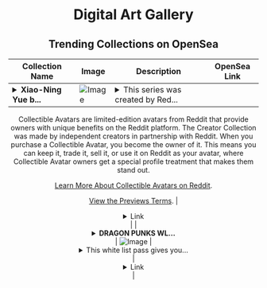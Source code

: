 <div align="center">

# Digital Art Gallery

## Trending Collections on OpenSea

| Collection Name                       | Image                                                                                     | Description                       | OpenSea Link                                                                                          |
|---------------------------------------|-------------------------------------------------------------------------------------------|-----------------------------------|--------------------------------------------------------------------------------------------------------|
| **<details><summary>Xiao-Ning Yue b...</summary>Xiao-Ning Yue by Emanuela Bošnjak x Reddit Collectible Avatars</details>** | ![Image](https://i.seadn.io/s/raw/files/fd45a0b272f9265c3bea3845822e7858.png?w=500&auto=format?w=200&auto=format) | <details><summary>This series was created by Red...</summary>This series was created by Reddit user Emanuela Bošnjak as a part of the Collectible Avatars Creator Program. You can [check out the creator's profile on Reddit](https://www.reddit.com/user/Hofmaurerad/).

Collectible Avatars are limited-edition avatars from Reddit that provide owners with unique benefits on the Reddit platform. The Creator Collection was made by independent creators in partnership with Reddit. When you purchase a Collectible Avatar, you become the owner of it. This means you can keep it, trade it, sell it, or use it on Reddit as your avatar, where Collectible Avatar owners get a special profile treatment that makes them stand out.

[Learn More About Collectible Avatars on Reddit](https://reddithelp.com/hc/en-us/articles/6213835889044).

[View the Previews Terms](https://www.redditinc.com/policies/previews-terms).</details> | <details><summary>Link</summary>[Xiao-Ning Yue by Emanuela Bošnjak x Reddit Collectible Avatars](https://opensea.io/collection/xiao-ning-yue-by-emanuela-bosnjak-x-reddit-collect)</details> |
| **<details><summary>DRAGON PUNKS WL...</summary>DRAGON PUNKS WL PASS</details>** | ![Image](https://i.seadn.io/s/raw/files/2337fb4818036a366edaf86bb8e07ec6.jpg?w=500&auto=format?w=200&auto=format) | <details><summary>This white list pass gives you...</summary>This white list pass gives you a guaranteed spot to mint a DRAGON PUNK NFT on 3.20.2025 during the whitelist mint window. The price of the pass goes towards mint and you will receive a discounted mint price. Only 4,444 WL passes are allowed. The RUNE on this NFT is special! It invites abundance into your life. This bindrune combines Fehu for abundance, Wunjo for joy, and Gebo for gratitude!</details> | <details><summary>Link</summary>[DRAGON PUNKS WL PASS](https://opensea.io/collection/dragon-punks-wl-pass)</details> |

</div>